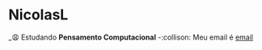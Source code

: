 # NicolasL
_:weary: Estudando **Pensamento Computacional**
-:collison: Meu email é [email](nicolas.levinski.gomes@escola.pr.gov.br)
